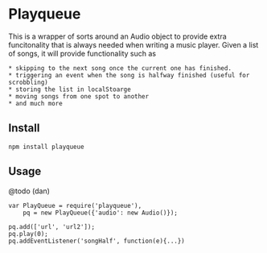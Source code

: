 # Playqueue

This is a wrapper of sorts around an Audio object to provide extra funcitonality
that is always needed when writing a music player. Given a list of songs, it will
provide functionality such as 

    * skipping to the next song once the current one has finished.
    * triggering an event when the song is halfway finished (useful for scrobbling)
    * storing the list in localStoarge
    * moving songs from one spot to another
    * and much more


## Install

    npm install playqueue


## Usage

@todo (dan)


    var PlayQueue = require('playqueue'),
        pq = new PlayQueue({'audio': new Audio()});
    
    pq.add(['url', 'url2']);
    pq.play(0);
    pq.addEventListener('songHalf', function(e){...})